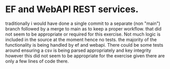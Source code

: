 # EF and WebAPI REST services.
traditionally i would have done a single commit to a separate (non "main") branch followed by a merge to main as to keep a proper workflow. that did not seem to be appropriate or required for this exercise.
Not much logic is included in the source at the moment hence no tests. the majority of the functionality is being handled by ef and webapi.
There could be some tests around ensuring a csv is being parsed appropriately and key integrity however this did not seem to be appropriate for the exercise given there are only a few lines of code there.
